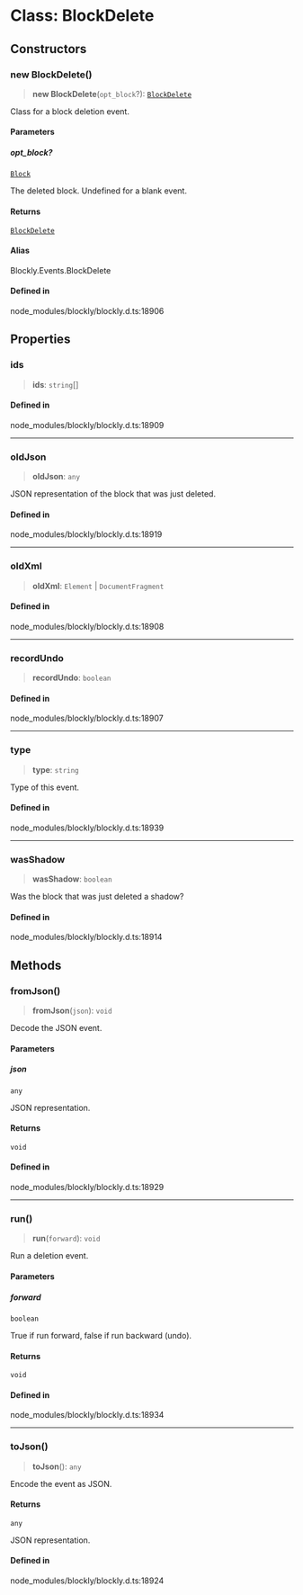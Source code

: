 # Class: BlockDelete

## Constructors

### new BlockDelete()

> **new BlockDelete**(`opt_block`?): [`BlockDelete`](BlockDelete.md)

Class for a block deletion event.

#### Parameters

##### opt_block?

[`Block`](../../../classes/Block.md)

The deleted block. Undefined for a blank
event.

#### Returns

[`BlockDelete`](BlockDelete.md)

#### Alias

Blockly.Events.BlockDelete

#### Defined in

node_modules/blockly/blockly.d.ts:18906

## Properties

### ids

> **ids**: `string`[]

#### Defined in

node_modules/blockly/blockly.d.ts:18909

---

### oldJson

> **oldJson**: `any`

JSON representation of the block that was just deleted.

#### Defined in

node_modules/blockly/blockly.d.ts:18919

---

### oldXml

> **oldXml**: `Element` \| `DocumentFragment`

#### Defined in

node_modules/blockly/blockly.d.ts:18908

---

### recordUndo

> **recordUndo**: `boolean`

#### Defined in

node_modules/blockly/blockly.d.ts:18907

---

### type

> **type**: `string`

Type of this event.

#### Defined in

node_modules/blockly/blockly.d.ts:18939

---

### wasShadow

> **wasShadow**: `boolean`

Was the block that was just deleted a shadow?

#### Defined in

node_modules/blockly/blockly.d.ts:18914

## Methods

### fromJson()

> **fromJson**(`json`): `void`

Decode the JSON event.

#### Parameters

##### json

`any`

JSON representation.

#### Returns

`void`

#### Defined in

node_modules/blockly/blockly.d.ts:18929

---

### run()

> **run**(`forward`): `void`

Run a deletion event.

#### Parameters

##### forward

`boolean`

True if run forward, false if run backward (undo).

#### Returns

`void`

#### Defined in

node_modules/blockly/blockly.d.ts:18934

---

### toJson()

> **toJson**(): `any`

Encode the event as JSON.

#### Returns

`any`

JSON representation.

#### Defined in

node_modules/blockly/blockly.d.ts:18924

